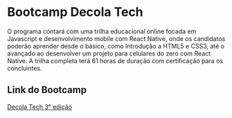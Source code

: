 # Bootcamp Decola Tech

O programa contará com uma trilha educacional online focada em Javascript e desenvolvimento mobile com React Native, onde os candidatos poderão aprender desde o básico, como Introdução a HTML5 e CSS3, até o avançado ao desenvolver um projeto para celulares do zero com React Native. A trilha completa terá 61 horas de duração com certificação para os concluintes.

## Link do Bootcamp
[Decola Tech 3° edição](https://web.dio.me/track/decola-tech-3a-edicao)
